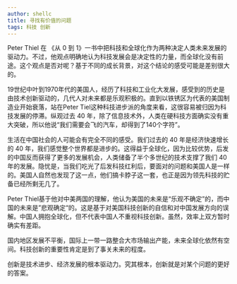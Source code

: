 ```yaml
---
author: shellc
title: 寻找有价值的问题
tags: 科技 创新
---
```




<!--more-->

Peter Thiel 在 《从 0 到 1》一书中把科技和全球化作为两种决定人类未来发展的驱动力。不过，他观点明确地认为科技发展会是决定性的力量，而全球化没有前途。这个观点是否对呢？基于不同的成长背景，对这个结论的感受可能是差别很大的。

19世纪中叶到1970年代的美国人，经历了科技和工业化大发展，感受到的历史是由技术创新驱动的，几代人对未来都是乐观积极的。直到以铁锈区为代表的美国制造业开始衰落，站在Peter Tiel这种科技进步派的角度来看，这很容易被归因为科技发展的停滞。纵观过去 40 年，除了信息技术外，人类在硬科技方面确实没有重大突破，所以他说“我们需要会飞的汽车，却得到了140个字符”。

生活在中国社会的人可能会有完全不同的感受。我们过去的 40 年是经济快速增长的 40 年，我们感觉整个世界都是进步的。这得益于全球化，因为比较优势，后发的中国反而获得了更多的发展机会，人类储备了半个多世纪的技术支撑了我们 40 年的发展。隐忧是，当我们吃光了后发科技红利后，要面对的问题和美国人是一样的。美国人自然也发现了这一点，他们搞卡脖子这一套，也正是因为领先科技的贮备已经所剩无几了。

Peter Thiel基于他对中美两国的理解，他认为美国的未来是“乐观不确定”的，而中国的未来是”悲观确定“的。这是基于对美国科技创新的自信和对中国发展方向的误解。中国人拥抱全球化，但不代表中国人不重视科技创新。虽然，效率上双方暂时确实有差距。

国内地区发展不平衡，国际上一带一路整合大市场输出产能，未来全球化依然有空间。科技创新的重要性肯定是到了事关未来的程度。


创新是技术进步、经济发展的根本驱动力。究其根本，创新就是对某个问题的更好的答案。